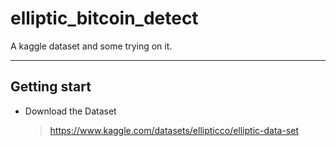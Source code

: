 # elliptic_bitcoin_detect

A kaggle dataset and some trying on it.

-------
## Getting start

- Download the Dataset
  > https://www.kaggle.com/datasets/ellipticco/elliptic-data-set
